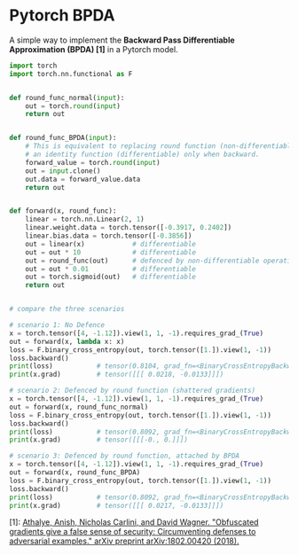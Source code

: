 # Pytorch BPDA

A simple way to implement the **Backward Pass Differentiable Approximation (BPDA) [1]** in a Pytorch model.
  

```python
import torch
import torch.nn.functional as F


def round_func_normal(input):
    out = torch.round(input)
    return out


def round_func_BPDA(input):
    # This is equivalent to replacing round function (non-differentiable) with
    # an identity function (differentiable) only when backward.
    forward_value = torch.round(input)
    out = input.clone()
    out.data = forward_value.data
    return out


def forward(x, round_func):
    linear = torch.nn.Linear(2, 1)
    linear.weight.data = torch.tensor([-0.3917, 0.2402])
    linear.bias.data = torch.tensor([-0.3856])
    out = linear(x)            # differentiable
    out = out * 10             # differentiable
    out = round_func(out)      # defenced by non-differentiable operation (shattered gradients)
    out = out * 0.01           # differentiable
    out = torch.sigmoid(out)   # differentiable
    return out


# compare the three scenarios

# scenario 1: No Defence
x = torch.tensor([4, -1.12]).view(1, 1, -1).requires_grad_(True)
out = forward(x, lambda x: x)
loss = F.binary_cross_entropy(out, torch.tensor([1.]).view(1, -1))
loss.backward()
print(loss)           # tensor(0.8104, grad_fn=<BinaryCrossEntropyBackward>)
print(x.grad)         # tensor([[[ 0.0218, -0.0133]]])

# scenario 2: Defenced by round function (shattered gradients)
x = torch.tensor([4, -1.12]).view(1, 1, -1).requires_grad_(True)
out = forward(x, round_func_normal)
loss = F.binary_cross_entropy(out, torch.tensor([1.]).view(1, -1))
loss.backward()
print(loss)           # tensor(0.8092, grad_fn=<BinaryCrossEntropyBackward>)
print(x.grad)         # tensor([[[-0., 0.]]])

# scenario 3: Defenced by round function, attached by BPDA
x = torch.tensor([4, -1.12]).view(1, 1, -1).requires_grad_(True)
out = forward(x, round_func_BPDA)
loss = F.binary_cross_entropy(out, torch.tensor([1.]).view(1, -1))
loss.backward()
print(loss)           # tensor(0.8092, grad_fn=<BinaryCrossEntropyBackward>)
print(x.grad)         # tensor([[[ 0.0217, -0.0133]]])

```
  
[1]: [Athalye, Anish, Nicholas Carlini, and David Wagner. "Obfuscated gradients give a false sense of security: Circumventing defenses to adversarial examples." arXiv preprint arXiv:1802.00420 (2018).](https://github.com/anishathalye/obfuscated-gradients)
